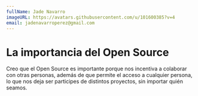 ```yaml
---
fullName: Jade Navarro
imageURL: https://avatars.githubusercontent.com/u/101600385?v=4
email: jadenavarroperez@gmail.com
---
```


# La importancia del Open Source

Creo que el Open Source es importante porque nos incentiva a colaborar con otras personas, además de que permite el acceso a cualquier persona, lo que nos deja ser participes de distintos proyectos, sin importar quién seamos.
